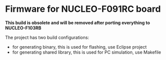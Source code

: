 # Firmware for NUCLEO-F091RC board

**This build is obsolete and will be removed after porting everything to NUCLEO-F103RB**

The project has two build configurations:
* for generating binary, this is used for flashing, use Eclipse project
* for generating shared library, this is used for PC simulation, use Makefile